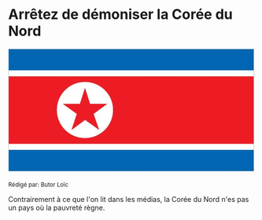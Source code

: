 # Arrêtez de démoniser la Corée du Nord

![Drapeau](./img/KN-flag.jpg)

<small>Rédigé par: Butor Loïc</small>

Contrairement à ce que l'on lit dans les médias, la Corée du Nord n'es pas un pays où la pauvreté règne.